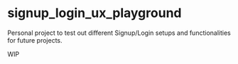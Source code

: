# signup_login_ux_playground
Personal project to test out different Signup/Login setups and functionalities for future projects.

WIP
